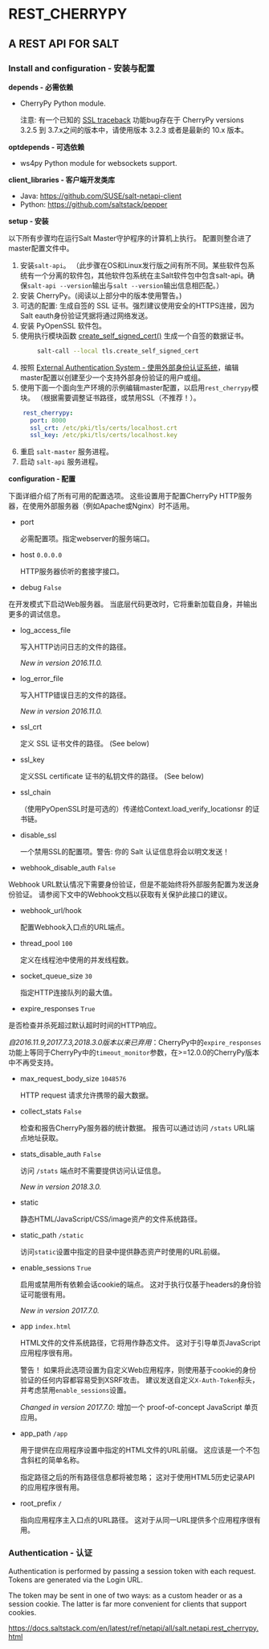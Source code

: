 # REST_CHERRYPY

## A REST API FOR SALT
### Install and configuration - 安装与配置

**depends - 必需依赖**
- CherryPy Python module.

  注意: 有一个已知的 [SSL traceback](https://github.com/cherrypy/cherrypy/issues/1298) 功能bug存在于 CherryPy versions 3.2.5 到 3.7.x之间的版本中，请使用版本 3.2.3 或者是最新的 10.x 版本。

**optdepends - 可选依赖**
- ws4py Python module for websockets support.

**client_libraries - 客户端开发类库**
- Java: https://github.com/SUSE/salt-netapi-client
- Python: https://github.com/saltstack/pepper

**setup - 安装**

以下所有步骤均在运行Salt Master守护程序的计算机上执行。 配置则整合进了master配置文件中。

1. 安装`salt-api`。 （此步骤在OS和Linux发行版之间有所不同。某些软件包系统有一个分离的软件包，其他软件包系统在主Salt软件包中包含salt-api。确保`salt-api --version`输出与`salt --version`输出信息相匹配。）
2. 安装 CherryPy。(阅读以上部分中的版本使用警告。)
3. 可选的配置: 生成自签的 SSL 证书。强烈建议使用安全的HTTPS连接，因为Salt eauth身份验证凭据将通过网络发送。
  1. 安装 PyOpenSSL 软件包。
  2. 使用执行模块函数 [create_self_signed_cert()](https://docs.saltstack.com/en/latest/ref/modules/all/salt.modules.tls.html#salt.modules.tls.create_self_signed_cert) 生成一个自签的数据证书。
```bash
        salt-call --local tls.create_self_signed_cert
```
4. 按照 [External Authentication System - 使用外部身份认证系统](https://github.com/watermelonbig/SaltStack-Chinese-ManualBook/blob/master/chapter04/04-6-1.Publish-acl-external-auth-peer-communication.md#EXTERNAL-AUTHENTICATION-SYSTEM)，编辑master配置以创建至少一个支持外部身份验证的用户或组。
5. 使用下面一个面向生产环境的示例编辑master配置，以启用`rest_cherrypy`模块。 （根据需要调整证书路径，或禁用SSL（不推荐！）。
```yaml
    rest_cherrypy:
      port: 8000
      ssl_crt: /etc/pki/tls/certs/localhost.crt
      ssl_key: /etc/pki/tls/certs/localhost.key
```
6. 重启 `salt-master` 服务进程。
7. 启动 `salt-api` 服务进程。


**configuration - 配置**

下面详细介绍了所有可用的配置选项。 这些设置用于配置CherryPy HTTP服务器，在使用外部服务器（例如Apache或Nginx）时不适用。

- port

  必需配置项。指定webserver的服务端口。  
- host `0.0.0.0`

  HTTP服务器侦听的套接字接口。
- debug `False`

在开发模式下启动Web服务器。 当底层代码更改时，它将重新加载自身，并输出更多的调试信息。
- log_access_file

  写入HTTP访问日志的文件的路径。

  *New in version 2016.11.0.*

- log_error_file

  写入HTTP错误日志的文件的路径。

  *New in version 2016.11.0.*
- ssl_crt

  定义 SSL 证书文件的路径。 (See below)
- ssl_key

  定义SSL certificate 证书的私钥文件的路径。 (See below)
- ssl_chain

  （使用PyOpenSSL时是可选的）传递给Context.load_verify_locationsr 的证书链。
- disable_ssl

  一个禁用SSL的配置项。警告: 你的 Salt 认证信息将会以明文发送！
- webhook_disable_auth `False`

Webhook URL默认情况下需要身份验证，但是不能始终将外部服务配置为发送身份验证。 请参阅下文中的Webhook文档以获取有关保护此接口的建议。

- webhook_url/hook

  配置Webhook入口点的URL端点。
- thread_pool `100`

  定义在线程池中使用的并发线程数。
- socket_queue_size `30`

  指定HTTP连接队列的最大值。
- expire_responses `True`

是否检查并杀死超过默认超时时间的HTTP响应。

  *自2016.11.9,2017.7.3,2018.3.0版本以来已弃用*：CherryPy中的`expire_responses`功能上等同于CherryPy中的`timeout_monitor`参数，在>=12.0.0的CherryPy版本中不再受支持。

- max_request_body_size `1048576`

  HTTP request 请求允许携带的最大数据。
- collect_stats `False`

  检查和报告CherryPy服务器的统计数据。
  报告可以通过访问 `/stats` URL端点地址获取。
- stats_disable_auth `False`

  访问 `/stats` 端点时不需要提供访问认证信息。

  *New in version 2018.3.0.*

- static

  静态HTML/JavaScript/CSS/image资产的文件系统路径。

- static_path `/static`

  访问`static`设置中指定的目录中提供静态资产时使用的URL前缀。

- enable_sessions `True`

  启用或禁用所有依赖会话cookie的端点。 这对于执行仅基于headers的身份验证可能很有用。

  *New in version 2017.7.0.*

- app `index.html`

  HTML文件的文件系统路径，它将用作静态文件。 这对于引导单页JavaScript应用程序很有用。

  警告！ 如果将此选项设置为自定义Web应用程序，则使用基于cookie的身份验证的任何内容都容易受到XSRF攻击。 建议发送自定义`X-Auth-Token`标头，并考虑禁用`enable_sessions`设置。

  *Changed in version 2017.7.0*: 增加一个 proof-of-concept JavaScript 单页应用。

- app_path `/app`

  用于提供在应用程序设置中指定的HTML文件的URL前缀。 这应该是一个不包含斜杠的简单名称。

  指定路径之后的所有路径信息都将被忽略； 这对于使用HTML5历史记录API的应用程序很有用。

- root_prefix `/`

  指向应用程序主入口点的URL路径。 这对于从同一URL提供多个应用程序很有用。

### Authentication - 认证

Authentication is performed by passing a session token with each request. Tokens are generated via the Login URL.

The token may be sent in one of two ways: as a custom header or as a session cookie. The latter is far more convenient for clients that support cookies.












https://docs.saltstack.com/en/latest/ref/netapi/all/salt.netapi.rest_cherrypy.html
